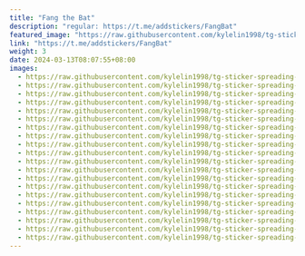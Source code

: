 ```yaml
---
title: "Fang the Bat"
description: "regular: https://t.me/addstickers/FangBat"
featured_image: "https://raw.githubusercontent.com/kylelin1998/tg-sticker-spreading-worldwide-images/main/img/a5a85c4f-4446-41cc-bf7e-3a0069e01c64.jpg"
link: "https://t.me/addstickers/FangBat"
weight: 3
date: 2024-03-13T08:07:55+08:00
images:
  - https://raw.githubusercontent.com/kylelin1998/tg-sticker-spreading-worldwide-images/main/img/a5a85c4f-4446-41cc-bf7e-3a0069e01c64.jpg
  - https://raw.githubusercontent.com/kylelin1998/tg-sticker-spreading-worldwide-images/main/img/7c2f3f5d-8c2c-4bb5-8995-d766646b4ebc.jpg
  - https://raw.githubusercontent.com/kylelin1998/tg-sticker-spreading-worldwide-images/main/img/0f3390ec-f34c-4af0-ac1f-c55f180b65c8.jpg
  - https://raw.githubusercontent.com/kylelin1998/tg-sticker-spreading-worldwide-images/main/img/a0c5f28f-9354-4f05-9e4a-fb6bcc44207a.jpg
  - https://raw.githubusercontent.com/kylelin1998/tg-sticker-spreading-worldwide-images/main/img/12415a59-b804-47d5-a099-6836695be2d4.jpg
  - https://raw.githubusercontent.com/kylelin1998/tg-sticker-spreading-worldwide-images/main/img/1ac80069-b4bd-4d15-a175-7bceb9d4e3fc.jpg
  - https://raw.githubusercontent.com/kylelin1998/tg-sticker-spreading-worldwide-images/main/img/072eb5a4-ec76-49fd-9e6a-f20c64001317.jpg
  - https://raw.githubusercontent.com/kylelin1998/tg-sticker-spreading-worldwide-images/main/img/63b483fd-41b0-4a8c-979e-40b29ecb4a8e.jpg
  - https://raw.githubusercontent.com/kylelin1998/tg-sticker-spreading-worldwide-images/main/img/1d4d6aa5-bb7f-4768-944e-19d70b2cebd4.jpg
  - https://raw.githubusercontent.com/kylelin1998/tg-sticker-spreading-worldwide-images/main/img/60746786-a032-4cb5-ab5a-47a8973672f8.jpg
  - https://raw.githubusercontent.com/kylelin1998/tg-sticker-spreading-worldwide-images/main/img/af603124-3f7a-4db2-9733-f0e6d3fe3e06.jpg
  - https://raw.githubusercontent.com/kylelin1998/tg-sticker-spreading-worldwide-images/main/img/5caeeb13-d96a-4542-8b97-f6457be4a1a7.jpg
  - https://raw.githubusercontent.com/kylelin1998/tg-sticker-spreading-worldwide-images/main/img/a46ffe93-7d3e-4db8-9881-822e53c4343f.jpg
  - https://raw.githubusercontent.com/kylelin1998/tg-sticker-spreading-worldwide-images/main/img/880989cd-ad24-48ca-bf7b-1804f488f313.jpg
  - https://raw.githubusercontent.com/kylelin1998/tg-sticker-spreading-worldwide-images/main/img/ba7ac549-c7ba-4776-a4d6-687a20444eb8.jpg
  - https://raw.githubusercontent.com/kylelin1998/tg-sticker-spreading-worldwide-images/main/img/0b8b0f9a-3285-4c57-ad48-aff465e68ee6.jpg
  - https://raw.githubusercontent.com/kylelin1998/tg-sticker-spreading-worldwide-images/main/img/75ed7618-b514-43ef-aa93-066fbba5adec.jpg
  - https://raw.githubusercontent.com/kylelin1998/tg-sticker-spreading-worldwide-images/main/img/c26977a6-ad51-469a-a85b-0cdbf8b744a4.jpg
  - https://raw.githubusercontent.com/kylelin1998/tg-sticker-spreading-worldwide-images/main/img/1591cf9b-17b7-4c49-82b0-2e201df8b9de.jpg
  - https://raw.githubusercontent.com/kylelin1998/tg-sticker-spreading-worldwide-images/main/img/2e7071e1-2347-488c-916a-b1f3869c6163.jpg
---
```


